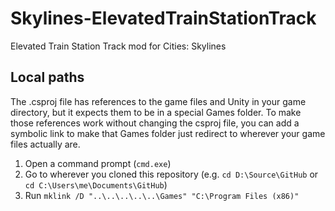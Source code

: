 # Skylines-ElevatedTrainStationTrack
Elevated Train Station Track mod for Cities: Skylines

## Local paths
The .csproj file has references to the game files and Unity in your game directory, but it expects them to be in a special Games folder.  To make those references work without changing the csproj file, you can add a symbolic link to make that Games folder just redirect to wherever your game files actually are.
1. Open a command prompt (`cmd.exe`)
2. Go to wherever you cloned this repository (e.g. `cd D:\Source\GitHub` or `cd C:\Users\me\Documents\GitHub`)
3. Run `mklink /D "..\..\..\..\..\Games" "C:\Program Files (x86)"`